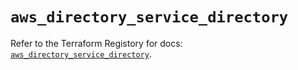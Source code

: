 # `aws_directory_service_directory`

Refer to the Terraform Registory for docs: [`aws_directory_service_directory`](https://www.terraform.io/docs/providers/aws/r/directory_service_directory).
